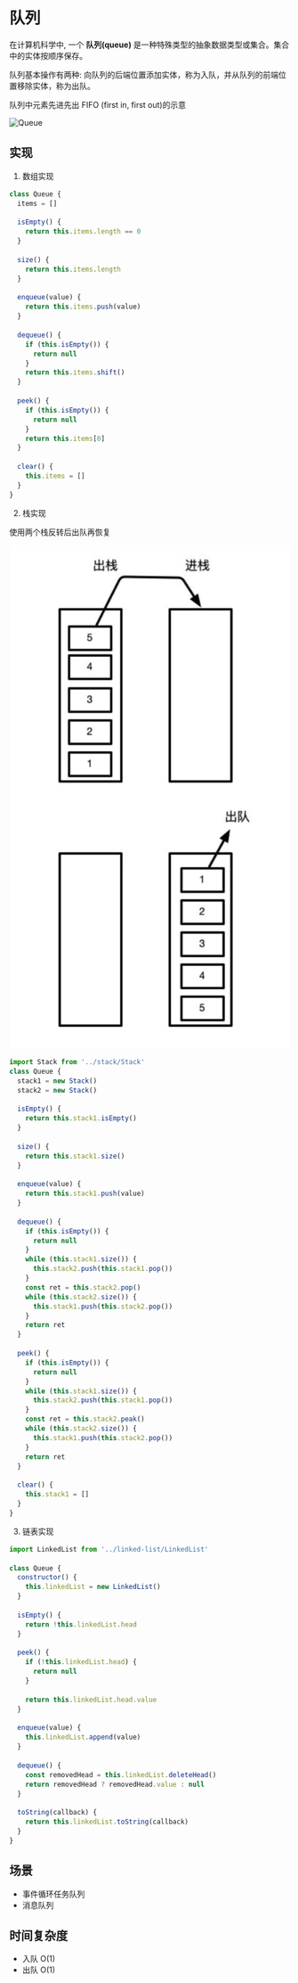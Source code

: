 # 队列

在计算机科学中, 一个 **队列(queue)** 是一种特殊类型的抽象数据类型或集合。集合中的实体按顺序保存。

队列基本操作有两种: 向队列的后端位置添加实体，称为入队，并从队列的前端位置移除实体，称为出队。

队列中元素先进先出 FIFO (first in, first out)的示意

![Queue](https://upload.wikimedia.org/wikipedia/commons/5/52/Data_Queue.svg)

## 实现

1. 数组实现

```js
class Queue {
  items = []

  isEmpty() {
    return this.items.length == 0
  }

  size() {
    return this.items.length
  }

  enqueue(value) {
    return this.items.push(value)
  }

  dequeue() {
    if (this.isEmpty()) {
      return null
    }
    return this.items.shift()
  }

  peek() {
    if (this.isEmpty()) {
      return null
    }
    return this.items[0]
  }

  clear() {
    this.items = []
  }
}
```

2. 栈实现

使用两个栈反转后出队再恢复

![](img/queue.png ':size=300xauto')

```js
import Stack from '../stack/Stack'
class Queue {
  stack1 = new Stack()
  stack2 = new Stack()

  isEmpty() {
    return this.stack1.isEmpty()
  }

  size() {
    return this.stack1.size()
  }

  enqueue(value) {
    return this.stack1.push(value)
  }

  dequeue() {
    if (this.isEmpty()) {
      return null
    }
    while (this.stack1.size()) {
      this.stack2.push(this.stack1.pop())
    }
    const ret = this.stack2.pop()
    while (this.stack2.size()) {
      this.stack1.push(this.stack2.pop())
    }
    return ret
  }

  peek() {
    if (this.isEmpty()) {
      return null
    }
    while (this.stack1.size()) {
      this.stack2.push(this.stack1.pop())
    }
    const ret = this.stack2.peak()
    while (this.stack2.size()) {
      this.stack1.push(this.stack2.pop())
    }
    return ret
  }

  clear() {
    this.stack1 = []
  }
}
```

3. 链表实现

```js
import LinkedList from '../linked-list/LinkedList'

class Queue {
  constructor() {
    this.linkedList = new LinkedList()
  }

  isEmpty() {
    return !this.linkedList.head
  }

  peek() {
    if (!this.linkedList.head) {
      return null
    }

    return this.linkedList.head.value
  }

  enqueue(value) {
    this.linkedList.append(value)
  }

  dequeue() {
    const removedHead = this.linkedList.deleteHead()
    return removedHead ? removedHead.value : null
  }

  toString(callback) {
    return this.linkedList.toString(callback)
  }
}
```

## 场景

- 事件循环任务队列
- 消息队列

## 时间复杂度

- 入队 O(1)
- 出队 O(1)
